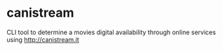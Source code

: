 # canistream
CLI tool to determine a movies digital availability through online services using http://canistream.it
